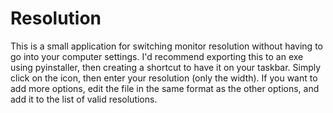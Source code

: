 # Resolution

This is a small application for switching monitor resolution without having to go into your computer settings. I'd recommend exporting this to an exe using pyinstaller, then creating a shortcut to have it on your taskbar. Simply click on the icon, then enter your resolution (only the width). If you want to add more options, edit the file in the same format as the other options, and add it to the list of valid resolutions.
